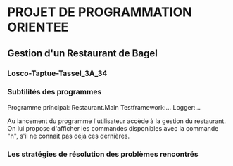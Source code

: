 # PROJET DE PROGRAMMATION ORIENTEE
## Gestion d'un Restaurant de Bagel
### Losco-Taptue-Tassel_3A_34

### Subtilités des programmes
Programme principal: Restaurant.Main
Testframework:...
Logger:...

Au lancement du programme l'utilisateur accède à la gestion du restaurant. On lui propose d'afficher les commandes disponibles avec la commande "h", s'il ne connait pas déjà ces dernières.

### Les stratégies de résolution des problèmes rencontrés

